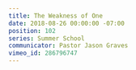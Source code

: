 ```yaml
---
title: The Weakness of One
date: 2018-08-26 00:00:00 -07:00
position: 102
series: Summer School
communicator: Pastor Jason Graves
vimeo_id: 286796747
---
```


